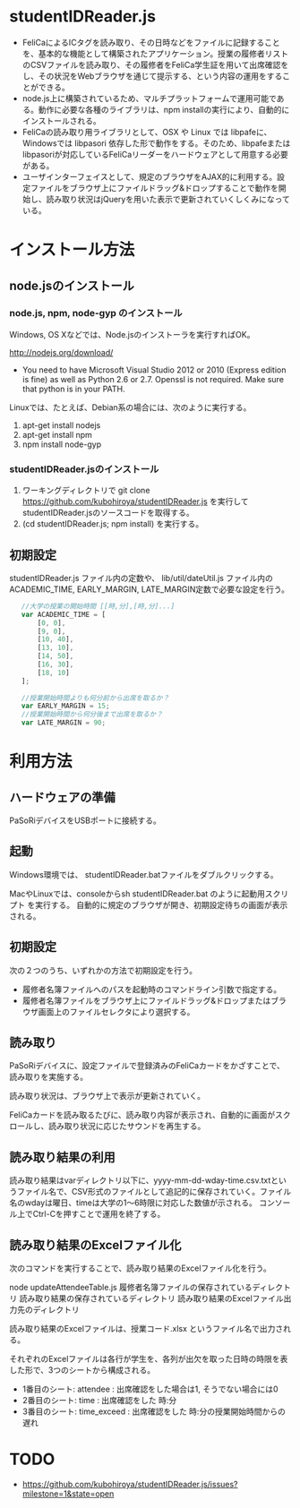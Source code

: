 studentIDReader.js
==========

* FeliCaによるICタグを読み取り、その日時などをファイルに記録することを、基本的な機能として構築されたアプリケーション。授業の履修者リストのCSVファイルを読み取り、その履修者をFeliCa学生証を用いて出席確認をし、その状況をWebブラウザを通じて提示する、という内容の運用をすることができる。
* node.js上に構築されているため、マルチプラットフォームで運用可能である。動作に必要な各種のライブラリは、npm installの実行により、自動的にインストールされる。
* FeliCaの読み取り用ライブラリとして、OSX や Linux では libpafeに、Windowsでは libpasori 依存した形で動作をする。そのため、libpafeまたはlibpasoriが対応しているFeliCaリーダーをハードウェアとして用意する必要がある。
* ユーザインターフェイスとして、規定のブラウザをAJAX的に利用する。設定ファイルをブラウザ上にファイルドラッグ&ドロップすることで動作を開始し、読み取り状況はjQueryを用いた表示で更新されていくしくみになっている。


インストール方法
===========

## node.jsのインストール

### node.js, npm, node-gyp のインストール

Windows, OS Xなどでは、Node.jsのインストーラを実行すればOK。

http://nodejs.org/download/

* You need to have Microsoft Visual Studio 2012 or 2010 (Express edition is fine) as well as Python 2.6 or 2.7. Openssl is not required. Make sure that python is in your PATH.

Linuxでは、たとえば、Debian系の場合には、次のように実行する。

1. apt-get install nodejs
2. apt-get install npm
3. npm install node-gyp


### studentIDReader.jsのインストール

1. ワーキングディレクトリで git clone https://github.com/kubohiroya/studentIDReader.js を実行してstudentIDReader.jsのソースコードを取得する。
2. (cd studentIDReader.js; npm install) を実行する。
 

## 初期設定

studentIDReader.js ファイル内の定数や、
lib/util/dateUtil.js ファイル内のACADEMIC_TIME, EARLY_MARGIN, LATE_MARGIN定数で必要な設定を行う。

```JavaScript
   //大学の授業の開始時間 [[時,分],[時,分]...]
   var ACADEMIC_TIME = [
       [0, 0],
       [9, 0],
       [10, 40],
       [13, 10],
       [14, 50],
       [16, 30],
       [18, 10]
   ];
   
   //授業開始時間よりも何分前から出席を取るか？
   var EARLY_MARGIN = 15;
   //授業開始時間から何分後まで出席を取るか？
   var LATE_MARGIN = 90;
```

利用方法
=======

## ハードウェアの準備

PaSoRiデバイスをUSBポートに接続する。

## 起動

Windows環境では、
studentIDReader.batファイルをダブルクリックする。

MacやLinuxでは、consoleからsh studentIDReader.bat のように起動用スクリプト を実行する。
自動的に規定のブラウザが開き、初期設定待ちの画面が表示される。


## 初期設定

次の２つのうち、いずれかの方法で初期設定を行う。

* 履修者名簿ファイルへのパスを起動時のコマンドライン引数で指定する。
* 履修者名簿ファイルをブラウザ上にファイルドラッグ&ドロップまたはブラウザ画面上のファイルセレクタにより選択する。


## 読み取り

PaSoRiデバイスに、設定ファイルで登録済みのFeliCaカードをかざすことで、読み取りを実施する。

読み取り状況は、ブラウザ上で表示が更新されていく。

FeliCaカードを読み取るたびに、読み取り内容が表示され、自動的に画面がスクロールし、読み取り状況に応じたサウンドを再生する。

## 読み取り結果の利用

読み取り結果はvarディレクトリ以下に、yyyy-mm-dd-wday-time.csv.txtというファイル名で、CSV形式のファイルとして追記的に保存されていく。ファイル名のwdayは曜日、timeは大学の1〜6時限に対応した数値が示される。
コンソール上でCtrl-Cを押すことで運用を終了する。

## 読み取り結果のExcelファイル化

次のコマンドを実行することで、読み取り結果のExcelファイル化を行う。

node updateAttendeeTable.js 履修者名簿ファイルの保存されているディレクトリ 読み取り結果の保存されているディレクトリ 読み取り結果のExcelファイル出力先のディレクトリ

読み取り結果のExcelファイルは、授業コード.xlsx というファイル名で出力される。

それぞれのExcelファイルは各行が学生を、各列が出欠を取った日時の時限を表した形で、3つのシートから構成される。

* 1番目のシート: attendee : 出席確認をした場合は1, そうでない場合には0
* 2番目のシート: time : 出席確認をした 時:分
* 3番目のシート: time_exceed : 出席確認をした 時:分の授業開始時間からの遅れ

TODO
======

* https://github.com/kubohiroya/studentIDReader.js/issues?milestone=1&state=open
